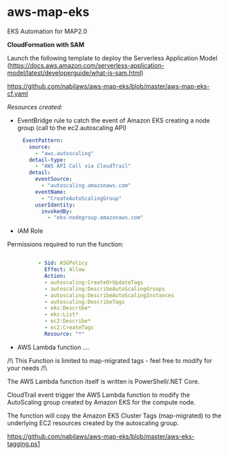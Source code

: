 # aws-map-eks
 EKS Automation for MAP2.0
 
 **CloudFormation with SAM**

Launch the following template to deploy the Serverless Application Model (https://docs.aws.amazon.com/serverless-application-model/latest/developerguide/what-is-sam.html)

https://github.com/nabilaws/aws-map-eks/blob/master/aws-map-eks-cf.yaml

*Resources created:*
 - EventBridge rule to catch the event of Amazon EKS creating a node group (call to the ec2.autoscaling API)
 
 ```yaml
      EventPattern:
        source:
          - "aws.autoscaling"
        detail-type:
          - "AWS API Call via CloudTrail"
        detail:
          eventSource:
            - "autoscaling.amazonaws.com"
          eventName:
            - "CreateAutoScalingGroup"
          userIdentity:
            invokedBy:
              - "eks-nodegroup.amazonaws.com"

```
  - IAM Role 

Permissions required to run the function:

```yaml

          - Sid: ASGPolicy
            Effect: Allow
            Action:
            - autoscaling:CreateOrUpdateTags
            - autoscaling:DescribeAutoScalingGroups
            - autoscaling:DescribeAutoScalingInstances
            - autoscaling:DescribeTags
            - eks:Describe*
            - eks:List*
            - ec2:Describe*
            - ec2:CreateTags
            Resource: "*"

```
  - AWS Lambda function
 ....

/!\ This Function is limited to map-migrated tags - feel free to modify for your needs /!\

The AWS Lambda function itself is written is PowerShell/.NET Core.

CloudTrail event trigger the AWS Lambda function to modify the AutoScaling group created by Amazon EKS for the compute node.

The function will copy the Amazon EKS Cluster Tags (map-migrated) to the underlying EC2 resources created by the autoscaling group.


https://github.com/nabilaws/aws-map-eks/blob/master/aws-eks-tagging.ps1

